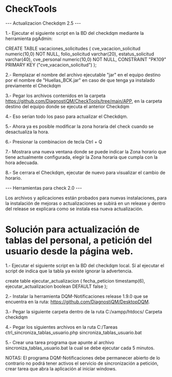 # CheckTools
--- Actualizacion Checkdqm 2.5 ---

1.- Ejecutar el siguiente script en la BD del checkdqm mediante la herramienta pgAdmin:

CREATE TABLE vacaciones_solicitudes (
  cve_vacacion_solicitud numeric(10,0) NOT NULL,
  folio_solicitud varchar(20),
  estatus_solicitud varchar(40),
  cve_personal numeric(10,0) NOT NULL,
  CONSTRAINT "PK109" PRIMARY KEY ("cve_vacacion_solicitud")
);

2.- Remplazar el nombre del archivo ejecutable "jar" en el equipo destino por el nombre de "Huellas_BCK.jar" en caso de que tenga ya instalado previamente el Checkdqm

3.- Pegar los archivos contenidos en la carpeta https://github.com/DiagnostiQM/CheckTools/tree/main/APP, en la carpeta destino del equipo donde se ejecuta el anterior Checkdqm

4.- Eso serian todo los paso para actualizar el Checkdqm.

5.- Ahora ya es posible modificar la zona horaria del check cuando se desactualiza la hora.

6.- Presionar la combinacion de tecla Ctrl + Q

7.- Mostrara una nueva ventana donde se puede indicar la Zona horario que tiene actualmente configurada, elegir la Zona horaria que cumpla con la hora adecuada.

8.- Se cerrara el Checkdqm, ejecutar de nuevo para visualizar el cambio de horario.

--- Herramientas para check 2.0 ---

Los archivos y aplicaciones están probados para nuevas instalaciones, para la instalación de mejoras o actualizaciones se subirá en un release y dentro del release se explicara como se instala esa nueva actualización.

# Solución para actualización de tablas del personal, a petición del usuario desde la página web.

1.- Ejecutar el siguiente script en la BD del checkdqm local. Sí al ejecutar el script de indica que la tabla ya existe ignorar la advertencia.

create table ejecutar_actualizacion (
fecha_peticion timestamp(6),
ejecutar_actualizacion boolean DEFAULT false
);

2.- Instalar la herramienta DQM-Notificaciones release 1.9.0 que se encuentra en la ruta: https://github.com/DiagnostiQM/DesktopDQM.

3.- Pegar la siguiente carpeta dentro de la ruta C:/xampp/htdocs/
	Carpeta checkdqm
 
4.- Pegar los siguientes archivos en la ruta C:/Tareas
	ctrl_sincroniza_tablas_usuario.php
	sincroniza_tablas_usuario.bat

5.- Crear una tarea programa que apunte al archivo sincroniza_tablas_usuario.bat la cual se debe ejecutar cada 5 minutos.

NOTAS: El programa DQM-Notificaciones debe permanecer abierto de lo contrario no podrá tener activos el servicio de sincronización a petición, crear tarea que abra la aplicación al iniciar windows.
